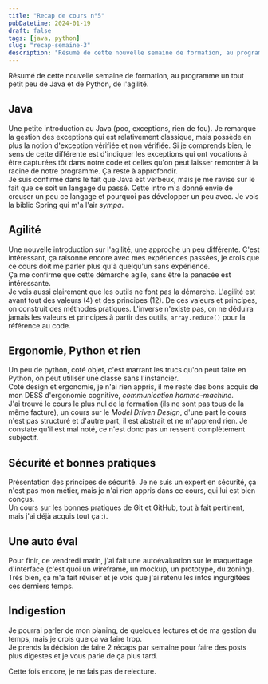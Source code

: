 ```yaml
---
title: "Recap de cours n°5"
pubDatetime: 2024-01-19
draft: false
tags: [java, python]
slug: "recap-semaine-3"
description: "Résumé de cette nouvelle semaine de formation, au programme un tout petit peu de Java et de Python, de l'agilité."
---
```


Résumé de cette nouvelle semaine de formation, au programme un tout petit peu de Java et de Python, de l'agilité.

<!--more-->

## Java

Une petite introduction au Java (poo, exceptions, rien de fou). Je remarque la gestion des exceptions qui est relativement classique, mais possède en plus la notion d'exception vérifiée et non vérifiée. Si je comprends bien, le sens de cette différente est d'indiquer les exceptions qui ont vocations à être capturées tôt dans notre code et celles qu'on peut laisser remonter à la racine de notre programme. Ça reste à approfondir.  
Je suis confirmé dans le fait que Java est verbeux, mais je me ravise sur le fait que ce soit un langage du passé. Cette intro m'a donné envie de creuser un peu ce langage et pourquoi pas développer un peu avec. Je vois la biblio Spring qui m'a l'air _sympa_.

## Agilité

Une nouvelle introduction sur l'agilité, une approche un peu différente. C'est intéressant, ça raisonne encore avec mes expériences passées, je crois que ce cours doit me parler plus qu'à quelqu'un sans expérience.  
Ça me confirme que cette démarche agile, sans être la panacée est intéressante.  
Je vois aussi clairement que les outils ne font pas la démarche. L'agilité est avant tout des valeurs (4) et des principes (12). De ces valeurs et principes, on construit des méthodes pratiques. L'inverse n'existe pas, on ne déduira jamais les valeurs et principes à partir des outils, `array.reduce()` pour la référence au code.

## Ergonomie, Python et rien

Un peu de python, coté objet, c'est marrant les trucs qu'on peut faire en Python, on peut utiliser une classe sans l'instancier.  
Coté design et ergonomie, je n'ai rien appris, il me reste des bons acquis de mon DESS d'ergonomie cognitive, _communication homme-machine_.  
J'ai trouvé le cours le plus nul de la formation (ils ne sont pas tous de la même facture), un cours sur le _Model Driven Design_, d'une part le cours n'est pas structuré et d'autre part, il est abstrait et ne m'apprend rien. Je constate qu'il est mal noté, ce n'est donc pas un ressenti complètement subjectif.

## Sécurité et bonnes pratiques

Présentation des principes de sécurité. Je ne suis un expert en sécurité, ça n'est pas mon métier, mais je n'ai rien appris dans ce cours, qui lui est bien conçus.  
Un cours sur les bonnes pratiques de Git et GitHub, tout à fait pertinent, mais j'ai déjà acquis tout ça :).

## Une auto éval

Pour finir, ce vendredi matin, j'ai fait une autoévaluation sur le maquettage d'interface (c'est quoi un wireframe, un mockup, un prototype, du zoning). Très bien, ça m'a fait réviser et je vois que j'ai retenu les infos ingurgitées ces derniers temps.

## Indigestion

Je pourrai parler de mon planing, de quelques lectures et de ma gestion du temps, mais je crois que ça va faire trop.  
Je prends la décision de faire 2 récaps par semaine pour faire des posts plus digestes et je vous parle de ça plus tard.

Cette fois encore, je ne fais pas de relecture.
